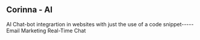 ## Corinna - AI
AI Chat-bot integrartion in websites with just the use of a code snippet-----
Email Marketing
Real-Time Chat








